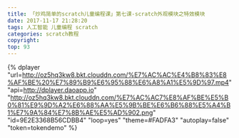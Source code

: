 ```yaml
---
title: 「炒鸡简单的scratch儿童编程课」第七课-scratch外观模块之特效模块
date: 2017-11-17 21:28:20
tags: 人工智能 儿童编程 scratch
categories: scratch教程
copyright:
top: 93
---
```



<!--more-->
{% dplayer "url=http://oz5hq3kw8.bkt.clouddn.com/%E7%AC%AC%E4%B8%83%E8%AF%BE%20%E7%89%B9%E6%95%88%E6%A8%A1%E5%9D%97.mp4" "api=http://dplayer.daoapp.io" "http://oz5hq3kw8.bkt.clouddn.com/%E7%AC%AC7%E8%AF%BE%E5%B0%81%E9%9D%A2%E6%88%AA%E5%9B%BE%E6%B6%88%E5%A4%B1%E7%9A%84%E7%8B%AE%E5%AD%902.png" "id=9E2E3368B56CDBB4" "loop=yes" "theme=#FADFA3" "autoplay=false" "token=tokendemo" %}


